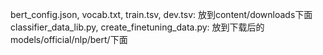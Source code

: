 bert_config.json, vocab.txt, train.tsv, dev.tsv: 放到content/downloads下面
classifier_data_lib.py, create_finetuning_data.py: 放到下载后的models/official/nlp/bert/下面
